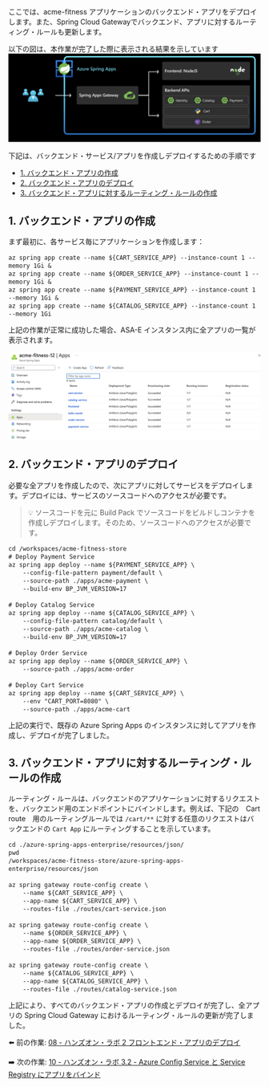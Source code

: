 ここでは、acme-fitness アプリケーションのバックエンド・アプリをデプロイします。また、Spring Cloud Gatewayでバックエンド、アプリに対するルーティング・ルールも更新します。

以下の図は、本作業が完了した際に表示される結果を示しています
![diagram](images/scg-frontend-backend.png)

下記は、バックエンド・サービス/アプリを作成しデプロイするための手順です
- [1. バックエンド・アプリの作成](#1-バックエンド・アプリの作成)
- [2. バックエンド・アプリのデプロイ](#2-バックエンド・アプリのデプロイ)
- [3. バックエンド・アプリに対するルーティング・ルールの作成](#3-バックエンド・アプリに対するルーティング・ルールの作成)



## 1. バックエンド・アプリの作成

まず最初に、各サービス毎にアプリケーションを作成します：

```shell
az spring app create --name ${CART_SERVICE_APP} --instance-count 1 --memory 1Gi &
az spring app create --name ${ORDER_SERVICE_APP} --instance-count 1 --memory 1Gi &
az spring app create --name ${PAYMENT_SERVICE_APP} --instance-count 1 --memory 1Gi &
az spring app create --name ${CATALOG_SERVICE_APP} --instance-count 1 --memory 1Gi 
```

上記の作業が正常に成功した場合、ASA-E インスタンス内に全アプリの一覧が表示されます。

![all-apps](./images/all-apps.png)

## 2. バックエンド・アプリのデプロイ

必要な全アプリを作成したので、次にアプリに対してサービスをデプロイします。デプロイには、サービスのソースコードへのアクセスが必要です。

> 💡 ソースコードを元に Build Pack でソースコードをビルドしコンテナを作成しデプロイします。そのため、ソースコードへのアクセスが必要です。

```shell
cd /workspaces/acme-fitness-store
# Deploy Payment Service
az spring app deploy --name ${PAYMENT_SERVICE_APP} \
    --config-file-pattern payment/default \
    --source-path ./apps/acme-payment \
    --build-env BP_JVM_VERSION=17

# Deploy Catalog Service
az spring app deploy --name ${CATALOG_SERVICE_APP} \
    --config-file-pattern catalog/default \
    --source-path ./apps/acme-catalog \
    --build-env BP_JVM_VERSION=17

# Deploy Order Service
az spring app deploy --name ${ORDER_SERVICE_APP} \
    --source-path ./apps/acme-order 

# Deploy Cart Service 
az spring app deploy --name ${CART_SERVICE_APP} \
    --env "CART_PORT=8080" \
    --source-path ./apps/acme-cart 
```

上記の実行で、既存の Azure Spring Apps のインスタンスに対してアプリを作成し、デプロイが完了しました。

## 3. バックエンド・アプリに対するルーティング・ルールの作成

ルーティング・ルールは、バックエンドのアプリケーションに対するリクエストを、バックエンド用のエンドポイントにバインドします。例えば、下記の　Cart route　用のルーティングルールでは `/cart/**` に対する任意のリクエストはバックエンドの `Cart App` にルーティングすることを示しています。

```shell
cd ./azure-spring-apps-enterprise/resources/json/
pwd 
/workspaces/acme-fitness-store/azure-spring-apps-enterprise/resources/json

az spring gateway route-config create \
    --name ${CART_SERVICE_APP} \
    --app-name ${CART_SERVICE_APP} \
    --routes-file ./routes/cart-service.json
    
az spring gateway route-config create \
    --name ${ORDER_SERVICE_APP} \
    --app-name ${ORDER_SERVICE_APP} \
    --routes-file ./routes/order-service.json

az spring gateway route-config create \
    --name ${CATALOG_SERVICE_APP} \
    --app-name ${CATALOG_SERVICE_APP} \
    --routes-file ./routes/catalog-service.json
```

上記により、すべてのバックエンド・アプリの作成とデプロイが完了し、全アプリの Spring Cloud Gateway におけるルーティング・ルールの更新が完了しました。

⬅️ 前の作業: [08 - ハンズオン・ラボ 2 フロントエンド・アプリのデプロイ](../08-hol-2-deploy-frontend-app/README.md)

➡️ 次の作業: [10 - ハンズオン・ラボ 3.2 - Azure Config Service と Service Registry にアプリをバインド](../10-hol-3.2-bind-apps-to-acs-service-reg/README.md)